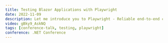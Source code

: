 ```yaml
---
title: Testing Blazor Applications with Playwright
date: 2022-11-09
description: Let me introduce you to Playwright - Reliable end-to-end cross browser testing for modern web apps, by Microsoft and fully open source. Playwright's codegen generates tests for you so now you really have no excuses. It's time to play your tests wright
video: gBky9_AskNQ
tags: [conference-talk, testing, playwright]
conference: .NET Conference
---
```

